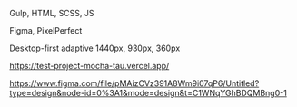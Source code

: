 Gulp, HTML, SCSS, JS

Figma, PixelPerfect

Desktop-first adaptive 1440px, 930px, 360px

https://test-project-mocha-tau.vercel.app/

https://www.figma.com/file/pMAizCVz391A8Wm9i07qP6/Untitled?type=design&node-id=0%3A1&mode=design&t=C1WNqYGhBDQMBng0-1